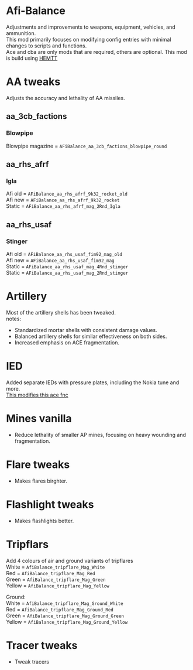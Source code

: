 # Afi-Balance

Adjustments and improvements to weapons, equipment, vehicles, and ammunition.  
This mod primarily focuses on modifying config entries with minimal changes to scripts and functions.  
Ace and cba are only mods that are required, others are optional.
This mod is build using [HEMTT](https://github.com/BrettMayson/HEMTT)

# AA tweaks  
Adjusts the accuracy and lethality of AA missiles.

## aa_3cb_factions
### Blowpipe
Blowpipe magazine = `AFiBalance_aa_3cb_factions_blowpipe_round`

## aa_rhs_afrf
### Igla
Afi old = `AFiBalance_aa_rhs_afrf_9k32_rocket_old`  
Afi new = `AFiBalance_aa_rhs_afrf_9k32_rocket`  
Static = `AFiBalance_aa_rhs_afrf_mag_2Rnd_Igla`  

## aa_rhs_usaf
### Stinger
Afi old = `AFiBalance_aa_rhs_usaf_fim92_mag_old`  
Afi new = `AFiBalance_aa_rhs_usaf_fim92_mag`  
Static = `AFiBalance_aa_rhs_usaf_mag_4Rnd_stinger`  
Static = `AFiBalance_aa_rhs_usaf_mag_2Rnd_stinger`  


# Artillery
Most of the artillery shells has been tweaked.  
notes:
- Standardized mortar shells with consistent damage values.
- Balanced artillery shells for similar effectiveness on both sides.
- Increased emphasis on ACE fragmentation.


# IED  
Added separate IEDs with pressure plates, including the Nokia tune and more.  
[This modifies this ace fnc](https://github.com/acemod/ACE3/blob/7bb0d1c05227be74f42ae5d96914e1a6760e6f56/addons/explosives/functions/fnc_dialPhone.sqf)

# Mines vanilla
- Reduce lethality of smaller AP mines, focusing on heavy wounding and fragmentation.


# Flare tweaks
- Makes flares birghter.

# Flashlight tweaks
- Makes flashlights better.

# Tripflars
Add 4 colours of air and ground variants of tripflares  
White = `AfiBalance_tripflare_Mag_White`  
Red = `AfiBalance_tripflare_Mag_Red`  
Green = `AfiBalance_tripflare_Mag_Green`  
Yellow = `AfiBalance_tripflare_Mag_Yellow`  

Ground:  
White = `AfiBalance_tripflare_Mag_Ground_White`  
Red = `AfiBalance_tripflare_Mag_Ground_Red`  
Green = `AfiBalance_tripflare_Mag_Ground_Green`  
Yellow = `AfiBalance_tripflare_Mag_Ground_Yellow`  

# Tracer tweaks
- Tweak tracers
